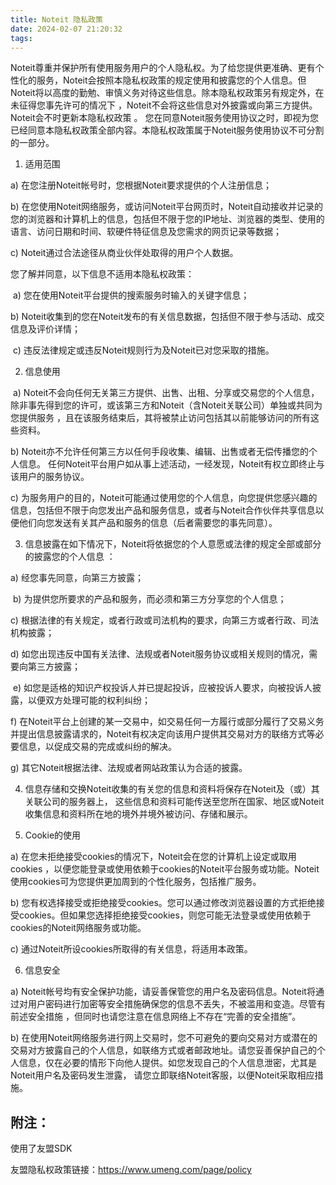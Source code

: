 ```yaml
---
title: Noteit 隐私政策
date: 2024-02-07 21:20:32
tags:
---
```


Noteit尊重并保护所有使用服务用户的个人隐私权。为了给您提供更准确、更有个性化的服务，Noteit会按照本隐私权政策的规定使用和披露您的个人信息。但Noteit将以高度的勤勉、审慎义务对待这些信息。除本隐私权政策另有规定外，在未征得您事先许可的情况下 ，Noteit不会将这些信息对外披露或向第三方提供。Noteit会不时更新本隐私权政策 。 您在同意Noteit服务使用协议之时，即视为您已经同意本隐私权政策全部内容。本隐私权政策属于Noteit服务使用协议不可分割的一部分。

1. 适用范围

a) 在您注册Noteit帐号时，您根据Noteit要求提供的个人注册信息；

b) 在您使用Noteit网络服务，或访问Noteit平台网页时，Noteit自动接收并记录的您的浏览器和计算机上的信息，包括但不限于您的IP地址、浏览器的类型、使用的语言、访问日期和时间、软硬件特征信息及您需求的网页记录等数据；

c) Noteit通过合法途径从商业伙伴处取得的用户个人数据。

您了解并同意，以下信息不适用本隐私权政策：

&nbsp;a) 您在使用Noteit平台提供的搜索服务时输入的关键字信息；

b) Noteit收集到的您在Noteit发布的有关信息数据，包括但不限于参与活动、成交信息及评价详情；

&nbsp;c) 违反法律规定或违反Noteit规则行为及Noteit已对您采取的措施。

2. 信息使用

&nbsp;a) Noteit不会向任何无关第三方提供、出售、出租、分享或交易您的个人信息，除非事先得到您的许可，或该第三方和Noteit（含Noteit关联公司）单独或共同为您提供服务 ，且在该服务结束后，其将被禁止访问包括其以前能够访问的所有这些资料。

b) Noteit亦不允许任何第三方以任何手段收集、编辑、出售或者无偿传播您的个人信息。 任何Noteit平台用户如从事上述活动，一经发现，Noteit有权立即终止与该用户的服务协议。

c) 为服务用户的目的，Noteit可能通过使用您的个人信息，向您提供您感兴趣的信息，包括但不限于向您发出产品和服务信息，或者与Noteit合作伙伴共享信息以便他们向您发送有关其产品和服务的信息（后者需要您的事先同意）。

3. 信息披露在如下情况下，Noteit将依据您的个人意愿或法律的规定全部或部分的披露您的个人信息 ：

a) 经您事先同意，向第三方披露；

&nbsp;b) 为提供您所要求的产品和服务，而必须和第三方分享您的个人信息；

c) 根据法律的有关规定，或者行政或司法机构的要求，向第三方或者行政、司法机构披露；

d) 如您出现违反中国有关法律、法规或者Noteit服务协议或相关规则的情况，需要向第三方披露；

&nbsp;e) 如您是适格的知识产权投诉人并已提起投诉，应被投诉人要求，向被投诉人披露，以便双方处理可能的权利纠纷；

f) 在Noteit平台上创建的某一交易中，如交易任何一方履行或部分履行了交易义务并提出信息披露请求的，Noteit有权决定向该用户提供其交易对方的联络方式等必要信息，以促成交易的完成或纠纷的解决。

g) 其它Noteit根据法律、法规或者网站政策认为合适的披露。

4. 信息存储和交换Noteit收集的有关您的信息和资料将保存在Noteit及（或）其关联公司的服务器上， 这些信息和资料可能传送至您所在国家、地区或Noteit收集信息和资料所在地的境外并境外被访问、存储和展示。

5. Cookie的使用

a) 在您未拒绝接受cookies的情况下，Noteit会在您的计算机上设定或取用cookies ，以便您能登录或使用依赖于cookies的Noteit平台服务或功能。Noteit使用cookies可为您提供更加周到的个性化服务，包括推广服务。

b) 您有权选择接受或拒绝接受cookies。您可以通过修改浏览器设置的方式拒绝接受cookies。但如果您选择拒绝接受cookies，则您可能无法登录或使用依赖于cookies的Noteit网络服务或功能。

c) 通过Noteit所设cookies所取得的有关信息，将适用本政策。

6. 信息安全

a) Noteit帐号均有安全保护功能，请妥善保管您的用户名及密码信息。Noteit将通过对用户密码进行加密等安全措施确保您的信息不丢失，不被滥用和变造。尽管有前述安全措施 ，但同时也请您注意在信息网络上不存在“完善的安全措施”。

b) 在使用Noteit网络服务进行网上交易时，您不可避免的要向交易对方或潜在的交易对方披露自己的个人信息，如联络方式或者邮政地址。请您妥善保护自己的个人信息，仅在必要的情形下向他人提供。如您发现自己的个人信息泄密，尤其是Noteit用户名及密码发生泄露， 请您立即联络Noteit客服，以便Noteit采取相应措施。

## 附注：
使用了友盟SDK

友盟隐私权政策链接：https://www.umeng.com/page/policy